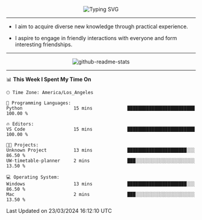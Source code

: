 <p align="center">
  <img src="https://readme-typing-svg.demolab.com?font=Fira+Code&weight=500&size=32&duration=2500&pause=1600&center=true&vCenter=true&random=false&width=1024&height=64&lines=Hi+there+%F0%9F%91%8B;I'm+delighted+you+could+make+it+here+%F0%9F%8E%89;I'm+Harry%2C+a+college+student+still+finding+my+way" alt="Typing SVG" />
</p>


---


- I aim to acquire diverse new knowledge through practical experience.

- I aspire to engage in friendly interactions with everyone and form interesting friendships.


---


<p align="center">
  <img src="https://github-readme-stats.vercel.app/api?username=Harry-Jing&show_icons=true" alt="github-readme-stats"/>
</p>


---

<!--START_SECTION:waka-->
📊 **This Week I Spent My Time On** 

```text
🕑︎ Time Zone: America/Los_Angeles

💬 Programming Languages: 
Python                   15 mins             █████████████████████████   100.00 % 

🔥 Editors: 
VS Code                  15 mins             █████████████████████████   100.00 % 

🐱‍💻 Projects: 
Unknown Project          13 mins             ██████████████████████░░░   86.50 % 
UW-timetable-planner     2 mins              ███░░░░░░░░░░░░░░░░░░░░░░   13.50 % 

💻 Operating System: 
Windows                  13 mins             ██████████████████████░░░   86.50 % 
Mac                      2 mins              ███░░░░░░░░░░░░░░░░░░░░░░   13.50 % 
```


 Last Updated on 23/03/2024 16:12:10 UTC
<!--END_SECTION:waka-->
